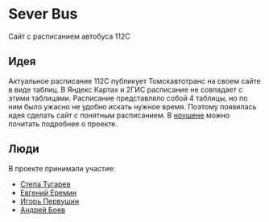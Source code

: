 # Sever Bus
Сайт с расписанием автобуса 112С

## Идея
Актуальное расписание 112С публикует Томскавтотранс на своем сайте в виде таблиц. В Яндекс Картах и 2ГИС расписание не совпадает с этими таблицами. Расписание представляло собой 4 таблицы, но по ним было ужасно не удобно искать нужное время. Поэтому появилась идея сделать сайт с понятным расписанием. В [ноушене](https://ndrwbv.notion.site/9205a033327440b797956717f9fca366) можно почитать подробнее о проекте.

## Люди
В проекте принимали участие: 

- [Степа Тугарев](https://github.com/Atlantis3221)
- [Евгений Еремин](https://github.com/EE78)
- [Игорь Первушин](https://github.com/kapshn)
- [Андрей Боев](https://github.com/ndrwbv)